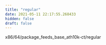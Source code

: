 ```yaml
---
title: "regular"
date: 2021-05-11 22:17:55.268433
hidden: false
draft: false
---
```


x86/64/package_feeds_base_ath10k-ct/regular

